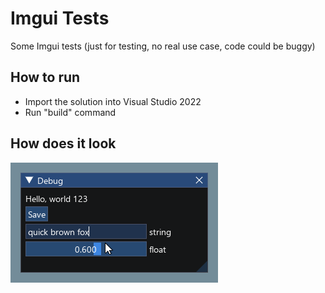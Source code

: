 # Imgui Tests
Some Imgui tests (just for testing, no real use case, code could be buggy)

## How to run
- Import the solution into Visual Studio 2022
- Run "build" command

## How does it look
![Imgui](imgui.png)